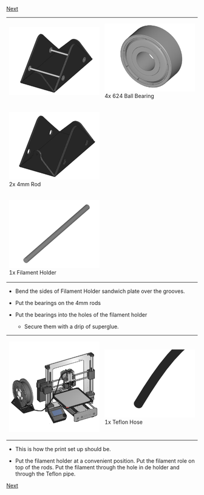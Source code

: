 [Next](https://github.com/open3dengineering/i3_Berlin/wiki/Section-6.2-Cura)

<table>
<colgroup>
<col width="50%" />
<col width="50%" />
</colgroup>
<tbody>
<tr class="odd">
<td align="left"><p><img src="media/Section_6_0021.png" alt="media/Section_6_0021.png" /></p></td>
<td align="left"><p><img src="media/Section_1_0001.png" alt="media/Section_1_0001.png" /><br />
 4x 624 Ball Bearing</p></td>
</tr>
<tr class="even">
<td align="left"><p><img src="media/Section_1_0156.png" alt="media/Section_1_0156.png" /><br />
 2x 4mm Rod</p></td>
</tr>
<tr class="odd">
<td align="left"><p><img src="media/Section_1_0157.png" alt="media/Section_1_0157.png" /><br />
 1x Filament Holder</p></td>
</tr>
</tbody>
</table>

-   Bend the sides of Filament Holder sandwich plate over the grooves.

-   Put the bearings on the 4mm rods

-   Put the bearings into the holes of the filament holder

    -   Secure them with a drip of superglue.

<table>
<colgroup>
<col width="50%" />
<col width="50%" />
</colgroup>
<tbody>
<tr class="odd">
<td align="left"><p><img src="media/Section_6_0020.png" alt="media/Section_6_0020.png" /></p></td>
<td align="left"><p><img src="media/Section_1_0158.png" alt="media/Section_1_0158.png" /><br />
 1x Teflon Hose</p></td>
</tr>
</tbody>
</table>

-   This is how the print set up should be.

-   Put the filament holder at a convenient position. Put the filament
    role on top of the rods. Put the filament through the hole in de
    holder and through the Teflon pipe.

[Next](https://github.com/open3dengineering/i3_Berlin/wiki/Section-6.2-Cura)
